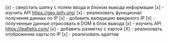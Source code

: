 [x] - сверстать шапку с полем ввода и блоком вывода информации
[x] - изучить API https://geo.ipify.org/
[x] - реализовать функционал получения данных по IP
[x] - добавить валидацию введеного IP
[x] - полученные данные отрисовать в DOM в блок вывода
[x] - изучить API https://leafletjs.com/
[x] - добавить разметку с картой
[X] - реализовать отоброжение карты по IP
[x] - реализовать адаптив
